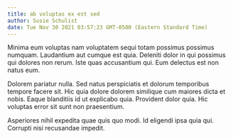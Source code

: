 ```yaml
---
title: ab voluptas ex est sed
author: Susie Schulist
date: Tue Nov 30 2021 03:57:23 GMT-0500 (Eastern Standard Time)
---
```

Minima eum voluptas nam voluptatem sequi totam possimus possimus numquam. Laudantium aut cumque est quia. Deleniti dolor in qui possimus qui dolores non rerum. Iste quas accusantium qui. Eum delectus est non natus eum.

 Dolorem pariatur nulla. Sed natus perspiciatis et dolorum temporibus tempore facere sit. Hic quia dolore dolorem similique cum maiores dicta et nobis. Eaque blanditiis id ut explicabo quia. Provident dolor quia. Hic voluptas error sit sunt non praesentium.

 Asperiores nihil expedita quae quis quo modi. Id eligendi ipsa quia qui. Corrupti nisi recusandae impedit.